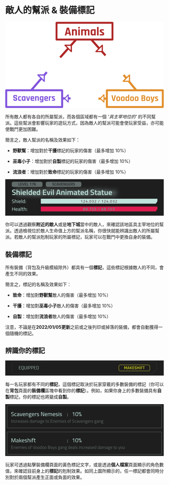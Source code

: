 
# 敵人的幫派 & 裝備標記

![EnemyGangGraph](/resources/mobile-tutorial/EnemyGangGraph.png)

所有敵人都有各自的所屬幫派，而各個區域都有一個 _'具主宰地位的'_ 的不同幫派。這些幫派會影響玩家的遊玩方式，因為敵人的幫派可能會使玩家受益，亦可能使戰鬥更加困難。

簡言之，敵人幫派的名稱及效果如下：
- **野獸幫**：增加對於**干擾**標記的玩家的傷害（最多增加 10%）

- **巫毒小子**：增加對於**自製**標記的玩家的傷害（最多增加 10%）

- **流浪者**：增加對於**致命**標記的玩家的傷害（最多增加 10%）

![EnemyGang](/resources/mobile-tutorial/EnemyGang.png)

你可以透過觀察**附近的敵人**或是**地下城**當中的敵人，來確認該地區具主宰地位的幫派。透過檢視位於敵人生命值上方的幫派名稱，你很快就能辨識出敵人的所屬幫派。若敵人的幫派剋制玩家的所屬標記，玩家可以在戰鬥中更換自身的裝備。

## 裝備標記

所有裝備（背包及升級模組除外）都具有一個**標記**，這些標記根據敵人的不同，會產生不同的效果。

簡言之，標記的名稱及效果如下：

- **致命**：增加對**野獸幫**敵人的傷害（最多增加 10%）

- **干擾**：增加對**巫毒小子**敵人的傷害（最多增加 10%）

- **自製**：增加對**流浪者**敵人的傷害（最多增加 10%）

注意，不論是在**2022/01/05更新**之前或之後列印或掉落的裝備，都會自動獲得一個隨機的標記。

## 辨識你的標記

![EnemyGangMark](/resources/mobile-tutorial/EnemyGangMark.png)

每一名玩家都有不同的**標記**，這個標記取決於玩家穿戴的多數裝備的標記（你可以在**背包**頁面的**裝備欄**區塊中看到你的**標記**）。例如，如果你身上的多數裝備具有**自製**標記，你的標記也將變成**自製**。

![EnemyGangStats](/resources/mobile-tutorial/EnemyGangStats.png)

玩家可透過點擊裝備欄頁面的黃色標記文字，或是透過**個人檔案**頁面顯示的角色數值，來確認目前身上的**標記**的剋制效果。如同上圖所顯示的，任一標記都會同時分別對於兩個幫派產生正面或負面的效果。
